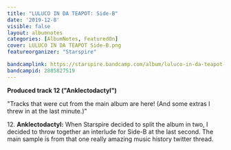 ```yaml
---
title: "LULUCO IN DA TEAPOT: Side​-​B"
date: '2019-12-8'
visible: false
layout: albumnotes
categories: [AlbumNotes, FeaturedOn]
cover: LULUCO IN DA TEAPOT Side-B.png
featureorganizer: "Starspire"

bandcamplink: https://starspire.bandcamp.com/album/luluco-in-da-teapot-side-b
bandcampid: 2885827519
---
```

**Produced track 12 ("Anklectodactyl")**

"Tracks that were cut from the main album are here! (And some extras I threw in at the last minute.)"

12\. **Anklectodactyl:** When Starspire decided to split the album in two, I decided to throw together an interlude for Side-B at the last second. The main sample is from that one really amazing music history twitter thread.
